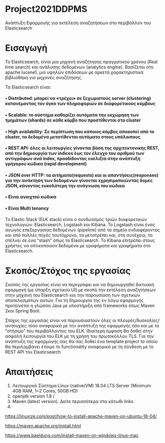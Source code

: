 # Project2021DDPMS
Ανάπτυξη Εφαρμογής για εκτέλεση αναζητήσεων στο περιβάλλον του Elasticsearch

# Εισαγωγή

To Elasticsearch, είναι μια μηχανή αναζήτησης πραγματικού χρόνου (Real time search) και ανάλυσης δεδομένων (analytics engine). Βασίζεται στο apache lucene1, μια υψηλών επιδόσεων με αρκετά χαρακτηριστικά βιβλιοθήκη για μηχανές αναζήτησης.

Τα Elasticsearch είναι:
  #### • Distributed: μπορεί να «τρέχει» σε ξεχωριστούς server (clustering) κατανέμοντας τον όγκο των πληροφοριών σε διαφορετικούς κόμβους
  #### • Scalable: το σύστημα καθορίζει αυτόματα την εκχώρηση των τμημάτων (shards) σε κάθε κόμβο που προστίθενται στο cluster
  #### • High availability: Σε περίπτωση που κάποιος κόμβος αποκοπεί από το cluster, τα δεδομένα μετατίθενται αυτόματα στους υπόλοιπους
  #### • REST API: όλες οι λειτουργίες γίνονται βάση της αρχιτεκτονικής REST, από την δημιουργία των indices έως τον έλεγχο του αριθμού των αντιγράφων ανά index, προσδίδοντας ευελιξία στην ανάπτυξη γρήγορου κώδικα (rapid development)
  #### • JSON over HTTP: τα αιτήματα(requests) και οι απαντήσεις(responses) για την ανάκτηση των δεδομένων γίνονται xχρησιμοποιώντας δομές JSON, κάνοντας ευκολότερη την ανάγνωση του κώδικα
  #### • Είναι ανοιχτού κώδικα
  #### • Είναι Multi tenancy

Το Elastic Stack (ELK stack) είναι ο συνδυασμός τριών διαφορετικών τεχνολογιών: Elasticsearch, Logstash και Kibana. Το Logstash είναι ένας αγωγός επεξεργασίας δεδομένων (pipeline) από τα σημεία ενδιαφέροντος και από πολλές πηγές ταυτόχρονα, τα μετατρέπει και, στη συνέχεια, τα στέλνει σε ένα "stash" όπως το Elasticsearch. Το Kibana επιτρέπει στους χρήστες να οπτικοποιούν δεδομένα με γραφήματα και γραφήματα στο Elasticsearch.

# Σκοπός/Στόχος της εργασίας

Σκοπός της εργασίας είναι να περιγράφει και να δημιουργηθεί δικτυακή εφαρμογή (με ύπαρξη σχετικού UI) με σκοπό την εκτέλεση αναζητήσεων στην μηχανή του Elasticsearch και την παρουσίαση των σχετικών αποτελεσμάτων αυτών. Για τη δημιουργία της εν λόγω εφαρμογής προτείνεται η γλώσσα Java με υποστήριξη από frameworks όπως Maven 2και Spring Boot.

Στόχος της εργασίας είναι να παρουσιαστούν όλες οι πλευρές/δυσκολίες/ανησυχίες τόσο αναφορικά με την ανάπτυξη της εφαρμογής όσο και με το "στήσιμο" του περιβάλλοντος του ELK. Ιδιαίτερη έμφαση θα δοθεί στην ασφαλή λειτουργία του ELK με τη χρήση του πρωτοκόλλου TLS. Για την ανάπτυξη της εφαρμογής σας θα σας δοθεί ένα template project το οποίο θα περιλαμβάνει έτοιμο το functionality αναφορικά με τη σύνδεση με το REST API του Elasticsearch

# Απαιτήσεις
1. Λειτουργικό Σύστημα Linux (native/VM) 18.04 LTS Server (Minimum 4GB RAM, 1~2 Cores, 50GB HD)
2. openjdk version 1.8 / 
3. Maven (latest version). Δείτε περισσότερα στα κάτωθι links
4. 
https://linuxize.com/post/how-to-install-apache-maven-on-ubuntu-18-04/

https://maven.apache.org/install.html

https://www.baeldung.com/install-maven-on-windows-linux-mac



    
